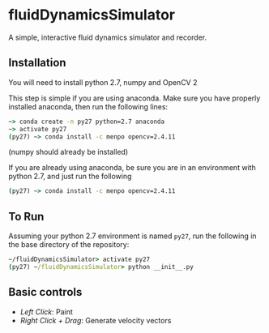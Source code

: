 # fluidDynamicsSimulator
A simple, interactive fluid dynamics simulator and recorder.

## Installation
You will need to install python 2.7, numpy and OpenCV 2

This step is simple if you are using anaconda. 
Make sure you have properly installed anaconda, then run the following lines:
```cmd
~> conda create -n py27 python=2.7 anaconda
~> activate py27
(py27) ~> conda install -c menpo opencv=2.4.11
```
(numpy should already be installed)

If you are already using anaconda, be sure you are in an environment with python 2.7,
and just run the following
```cmd
(py27) ~> conda install -c menpo opencv=2.4.11
```

## To Run
Assuming your python 2.7 environment is named `py27`,
run the following in the base directory of the repository:
```cmd
~/fluidDynamicsSimulator> activate py27
(py27) ~/fluidDynamicsSimulator> python __init__.py
```

## Basic controls
* _Left Click_: Paint
* _Right Click + Drag_: Generate velocity vectors
